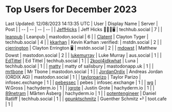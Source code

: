 # Top Users for December 2023
Last Updated: 12/08/2023 14:13:35 UTC
| User | Display Name | Server | Post |
| -- | -- | -- | -- |
| [JeffHicks](https://techhub.social/@JeffHicks) | Jeff Hicks 🐶🎼🍷🖥️ | techhub.social | 7 |
| [leanpub](https://mastodon.social/@leanpub) | Leanpub | mastodon.social | 6 |
| [Clatent](https://techhub.social/@Clatent) | Clayton Tyger | techhub.social | 4 |
| [kkarhan](https://mstdn.social/@kkarhan) | Kevin Karhan :verified: | mstdn.social | 2 |
| [cjerrington](https://mstdn.social/@cjerrington) | Clayton Errington 🖥️ | mstdn.social | 2 |
| [mdowst](https://mastodon.social/@mdowst) | Matthew Dowst | mastodon.social | 2 |
| [lukemurray](https://aus.social/@lukemurray) | Luke Murray | aus.social | 1 |
| [EdTittel](https://techhub.social/@EdTittel) | Ed Tittel | techhub.social | 1 |
| [2kool4idkwhat](https://techhub.social/@2kool4idkwhat) | Luna | techhub.social | 1 |
| [matty](https://mastodonapp.uk/@matty) | matty of salisbury | mastodonapp.uk | 1 |
| [mrtbone](https://mastodon.social/@mrtbone) | Mr Tbone | mastodon.social | 1 |
| [JordanOrdix](https://mastodon.social/@JordanOrdix) | Andreas Jordan (ORDIX AG) | mastodon.social | 1 |
| [taylorparizo](https://infosec.exchange/@taylorparizo) | Taylor Parizo | infosec.exchange | 1 |
| [pebessec](https://infosec.exchange/@pebessec) | pebes | infosec.exchange | 1 |
| [wg](https://hachyderm.io/@wg) | W.Gross | hachyderm.io | 1 |
| [jgrote](https://hachyderm.io/@jgrote) | Justin Grote | hachyderm.io | 1 |
| [89netram](https://hachyderm.io/@89netram) | Mårten Åsberg | hachyderm.io | 1 |
| [potentengineer](https://techhub.social/@potentengineer) | Daniel Ratliff | techhub.social | 1 |
| [gpunktschmitz](https://toot.cafe/@gpunktschmitz) | Guenther Schmitz ⏎ | toot.cafe | 1 |
